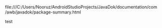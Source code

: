 file:///C:/Users/Nooruz/AndroidStudioProjects/JavaDok/documentation/com/awb/javadok/package-summary.html

test
